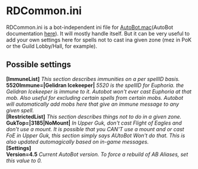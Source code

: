 # RDCommon.ini

RDCommon.ini is a bot-independent ini file for [AutoBot.mac](https://macroquest2.com/phpBB3/viewtopic.php?t=12712)\(AutoBot documentation [here](https://macroquest2.com/wiki/index.php/AutoBot.mac)\). It will mostly handle itself. But it can be very useful to add your own settings here for spells not to cast ina given zone \(mez in PoK or the Guild Lobby/Hall, for example\).

## Possible settings

**\[ImmuneList\]** _This section describes immunities on a per spellID basis._  
**5520Immune=\|Gelidran Icekeeper\|** _5520 is the spellID for Euphoria. the Gelidran Icekeeper is immune to it. Autobot won't ever cast Euphoria at that mob. Also useful for excluding certain spells from certain mobs. Autobot will automatically add mobs here that give an immune message to any given spell._  
**\[RestrictedList\]** _This section describes things not to do in a given zone._  
**GukTop=\|3185\|NoMount\|** _In Upper Guk, don't cast Flight of Eagles and don't use a mount. It is possible that you CAN'T use a mount and or cast FoE in Upper Guk, this section simply says AUtoBot Won't do that. This is also updated automagically based on in-game messages._  
**\[Settings\]**  
**Version=4.5** _Current AutoBot version. To force a rebuild of AB Aliases, set this value to 0._

